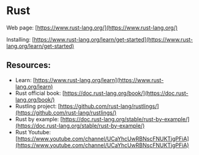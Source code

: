 # Rust

Web page: [https://www.rust-lang.org/](https://www.rust-lang.org/)

Installing: [https://www.rust-lang.org/learn/get-started](https://www.rust-lang.org/learn/get-started)

## Resources:
- Learn: [https://www.rust-lang.org/learn](https://www.rust-lang.org/learn)
- Rust official book: [https://doc.rust-lang.org/book/](https://doc.rust-lang.org/book/)
- Rustling project: [https://github.com/rust-lang/rustlings/](https://github.com/rust-lang/rustlings/)
- Rust by example: [https://doc.rust-lang.org/stable/rust-by-example/](https://doc.rust-lang.org/stable/rust-by-example/)
- Rust Youtube: [https://www.youtube.com/channel/UCaYhcUwRBNscFNUKTjgPFiA](https://www.youtube.com/channel/UCaYhcUwRBNscFNUKTjgPFiA)

